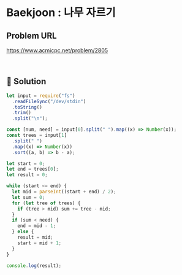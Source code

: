 # Baekjoon : 나무 자르기

## Problem URL

https://www.acmicpc.net/problem/2805

<br/>

## 🚩 Solution

```js
let input = require("fs")
  .readFileSync("/dev/stdin")
  .toString()
  .trim()
  .split("\n");

const [num, need] = input[0].split(" ").map((x) => Number(x));
const trees = input[1]
  .split(" ")
  .map((x) => Number(x))
  .sort((a, b) => b - a);

let start = 0;
let end = trees[0];
let result = 0;

while (start <= end) {
  let mid = parseInt((start + end) / 2);
  let sum = 0;
  for (let tree of trees) {
    if (tree > mid) sum += tree - mid;
  }
  if (sum < need) {
    end = mid - 1;
  } else {
    result = mid;
    start = mid + 1;
  }
}

console.log(result);
```

